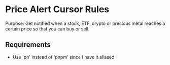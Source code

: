 # Price Alert Cursor Rules

Purpose: Get notified when a stock, ETF, crypto or precious metal reaches a certain price so that you can buy or sell.

## Requirements

- Use 'pn' instead of 'pnpm' since I have it aliased
